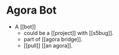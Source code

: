 # Agora Bot

- A [[bot]] 
	- could be a [[project]] with [[s5bug]].
	- part of [[agora bridge]].
	- [[pull]] [[an agora]].


